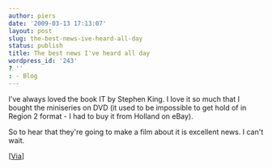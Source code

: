 ```yaml
---
author: piers
date: '2009-03-13 17:13:07'
layout: post
slug: the-best-news-ive-heard-all-day
status: publish
title: The best news I've heard all day
wordpress_id: '243'
? ''
: - Blog
---
```


I've always loved the book IT by Stephen King. I love it so much that I bought
the miniseries on DVD (it used to be impossible to get hold of in Region 2
format - I had to buy it from Holland on eBay).

So to hear that they're going to make a film about it is excellent news. I
can't wait.

[[Via](http://perezhilton.com/2009-03-13-amazing-it-the-movie)]

